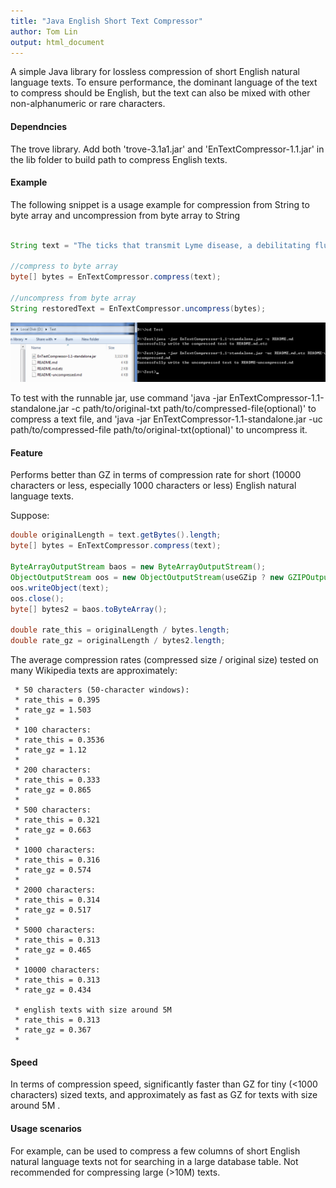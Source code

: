 ```yaml
---
title: "Java English Short Text Compressor"
author: Tom Lin
output: html_document
---
```


A simple Java library for lossless compression of short English natural language texts. To ensure performance, the dominant language of the text to compress should be English, but the text can also be mixed with other non-alphanumeric or rare characters. 

#### Dependncies

The trove library. Add both 'trove-3.1a1.jar' and 'EnTextCompressor-1.1.jar' in the lib folder to build path to compress English texts.

#### Example

The following snippet is a usage example for compression from String to byte array and uncompression from byte array to String

```java

String text = "The ticks that transmit Lyme disease, a debilitating flulike illness caused by Borrelia bacteria, are spreading rapidly across the United States. A new study shows just how rapidly. Over the past 20 years, the two species known to spread the disease to humans have together advanced into half of all the counties in the United States."

//compress to byte array
byte[] bytes = EnTextCompressor.compress(text);

//uncompress from byte array
String restoredText = EnTextCompressor.uncompress(bytes);

```



![alt text](example.png)

To test with the runnable jar, use command 'java -jar EnTextCompressor-1.1-standalone.jar -c path/to/original-txt path/to/compressed-file(optional)' to compress a text file, and 'java -jar EnTextCompressor-1.1-standalone.jar -uc path/to/compressed-file path/to/original-txt(optional)' to uncompress it.



#### Feature

Performs better than GZ in terms of compression rate for short (10000 characters or less, especially 1000 characters or less) English natural language texts. 


Suppose:

```java
double originalLength = text.getBytes().length;
byte[] bytes = EnTextCompressor.compress(text);

ByteArrayOutputStream baos = new ByteArrayOutputStream();
ObjectOutputStream oos = new ObjectOutputStream(useGZip ? new GZIPOutputStream(baos) : baos);
oos.writeObject(text);
oos.close();
byte[] bytes2 = baos.toByteArray();

double rate_this = originalLength / bytes.length;
double rate_gz = originalLength / bytes2.length;

```

The average compression rates (compressed size / original size) tested on many Wikipedia texts are approximately:
	  
	 * 50 characters (50-character windows): 
	 * rate_this = 0.395
	 * rate_gz = 1.503
	 * 
	 * 100 characters:
	 * rate_this = 0.3536
	 * rate_gz = 1.12
	 * 
	 * 200 characters:
	 * rate_this = 0.333
	 * rate_gz = 0.865
	 * 
	 * 500 characters:
	 * rate_this = 0.321
	 * rate_gz = 0.663
	 * 
	 * 1000 characters:
	 * rate_this = 0.316
	 * rate_gz = 0.574
	 * 
	 * 2000 characters:
	 * rate_this = 0.314
	 * rate_gz = 0.517
	 * 
	 * 5000 characters:
	 * rate_this = 0.313
	 * rate_gz = 0.465
	 * 
	 * 10000 characters:
	 * rate_this = 0.313 
	 * rate_gz = 0.434
	 
	 * english texts with size around 5M
	 * rate_this = 0.313 
	 * rate_gz = 0.367
	 *

#### Speed

In terms of compression speed, significantly faster than GZ for tiny (<1000 characters) sized texts, and approximately as fast as GZ for texts with size around 5M . 

#### Usage scenarios

For example, can be used to compress a few columns of short English natural language texts not for searching in a large database table. Not recommended for compressing large (>10M) texts.



